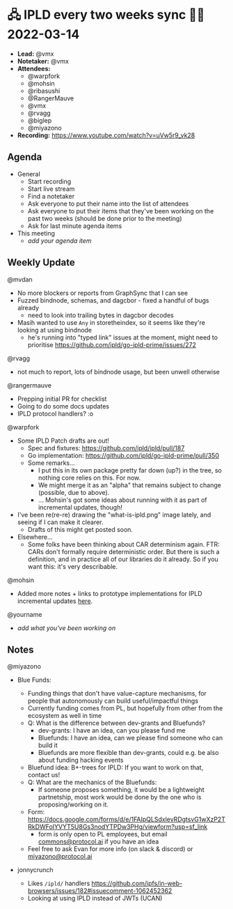 # 🖧 IPLD every two weeks sync 🙌🏽 2022-03-14


- **Lead:** @vmx
- **Notetaker:** @vmx
- **Attendees:**
  - @warpfork
  - @mohsin
  - @ribasushi
  - @RangerMauve
  - @vmx
  - @rvagg
  - @biglep
  - @miyazono
- **Recording:** https://www.youtube.com/watch?v=uVw5r9_vk28

## Agenda

- General
  - Start recording
  - Start live stream
  - Find a notetaker
  - Ask everyone to put their name into the list of attendees
  - Ask everyone to put their items that they've been working on the past two weeks (should be done prior to the meeting)
  - Ask for last minute agenda items
- This meeting
  - _add your agenda item_


## Weekly Update

@mvdan
 - No more blockers or reports from GraphSync that I can see
 - Fuzzed bindnode, schemas, and dagcbor - fixed a handful of bugs already
     - need to look into trailing bytes in dagcbor decodes
 - Masih wanted to use `Any` in storetheindex, so it seems like they're looking at using bindnode
     - he's running into "typed link" issues at the moment, might need to prioritise https://github.com/ipld/go-ipld-prime/issues/272 

@rvagg
 - not much to report, lots of bindnode usage, but been unwell otherwise

@rangermauve
- Prepping initial PR for checklist
- Going to do some docs updates
- IPLD protocol handlers? :o

@warpfork
- Some IPLD Patch drafts are out!
  - Spec and fixtures: https://github.com/ipld/ipld/pull/187
  - Go implementation: https://github.com/ipld/go-ipld-prime/pull/350
  - Some remarks...
    - I put this in its own package pretty far down (up?) in the tree, so nothing core relies on this.  For now.
    - We might merge it as an "alpha" that remains subject to change (possible, due to above).
    - ... Mohsin's got some ideas about running with it as part of incremental updates, though!
- I've been re(re-re) drawing the "what-is-ipld.png" image lately, and seeing if I can make it clearer.
  - Drafts of this might get posted soon.
- Elsewhere...
  - Some folks have been thinking about CAR determinism again.  FTR: CARs don't formally require deterministic order.  But there is such a definition, and in practice all of our libraries do it already.  So if you want this: it's very describable.

@mohsin
 - Added more notes + links to prototype implementations for IPLD incremental updates [here](https://github.com/ipld/go-ipld-prime/issues/320).

@yourname
 - _add what you've been working on_


## Notes

<!-- After each call, the notetaker submits a PR to https://github.com/ipld/team-mgmt to store the notes on the meeting-notes folder -->

@miyazono

 - Blue Funds:
   - Funding things that don't have value-capture mechanisms, for people that autonomously can build useful/impactful things
   - Currently funding comes from PL, but hopefully from other from the ecosystem as well in time
   - Q: What is the difference between dev-grants and Bluefunds?
     - dev-grants: I have an idea, can you please fund me
     - Bluefunds: I have an idea, can we please find someone who can build it
     - Bluefunds are more flexible than dev-grants, could e.g. be also about funding hacking events
   - Bluefund idea: B+-trees for IPLD: If you want to work on that, contact us!
   - Q: What are the mechanics of the Bluefunds:
     - If someone proposes something, it would be a lightweight partnetship, most work would be done by the one who is proposing/working on it.
   - Form: https://docs.google.com/forms/d/e/1FAIpQLSdxlevRDgtsvG1wXzP2TRkDWFoIYVYT5U8Gs3nodYTPDw3PHg/viewform?usp=sf_link
     - form is only open to PL employees, but email commons@protocol.ai if you have an idea
   - Feel free to ask Evan for more info (on slack & discord) or miyazono@protocol.ai

- jonnycrunch
    - Likes `/ipld/` handlers https://github.com/ipfs/in-web-browsers/issues/182#issuecomment-1062452362
    - Looking at using IPLD instead of JWTs (UCAN)
